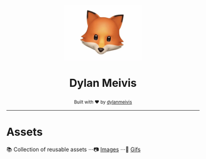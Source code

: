 <div align="center">
    <a href="https://liyas-thomas.firebaseapp.com"><img src="https://raw.githubusercontent.com/DylanMeivis/Assets/master/gifs/IMG_2275.GIF" alt="Dylan Meivis" width="200"></a>
    <br>
    <h1>Dylan Meivis</h1>
    <sub>Built with ❤︎ by
      <a href="https://github.com/dylanmeivis">dylanmeivis</a>
    </sub>
</div>

---

# Assets
📚 Collection of reusable assets
⋅⋅⋅📷 [Images](https://github.com/DylanMeivis/Assets/tree/master/images)
⋅⋅⋅🎥 [Gifs](https://github.com/DylanMeivis/Assets/tree/master/gifs)